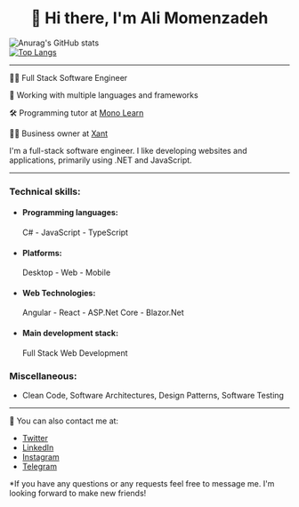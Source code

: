 <h1 align="center">👋 Hi there, I'm Ali Momenzadeh</h1>

![Anurag's GitHub stats](https://github-readme-stats.vercel.app/api?username=amzenterprise&show_icons=true&theme=radical)
<br/>
[![Top Langs](https://github-readme-stats.vercel.app/api/top-langs/?username=amzenterprise&layout=compact&theme=dracula)](https://github.com/anuraghazra/github-readme-stats)

---
<p>
  👨‍💻 Full Stack Software Engineer
</p>
<p>
   🎈 Working with multiple languages and frameworks
</p>
<p>
  🛠 Programming tutor at <a href="https://monolearn.ir">Mono Learn</a>
</p>
<p>
  👨‍💼 Business owner at <a href="https://xant.ir">Xant</a>
</p>

<p>
  I'm a full-stack software engineer. I like developing websites and applications, primarily using .NET and JavaScript.
</p>

---
<h3>
Technical skills:
</h3>
<ul>
<li><h4>Programming languages:</h4> C# - JavaScript - TypeScript</li>
<li><h4>Platforms:</h4> Desktop - Web - Mobile</li>
<li><h4>Web Technologies:</h4> Angular - React - ASP.Net Core - Blazor.Net</li>
<li><h4>Main development stack:</h4> Full Stack Web Development</li>
</ul>
<h3>
Miscellaneous:
</h3>
<ul>
<li>Clean Code, Software Architectures, Design Patterns, Software Testing</li>
</ul>

---
💬 You can also contact me at:

- [Twitter](https://twitter.com/amzenterprise)
- [LinkedIn](https://www.linkedin.com/in/amzenterprise/)
- [Instagram](https://www.instagram.com/monolearn.ir/)
- [Telegram](https://www.t.me/AMZEnterprise/)

*If you have any questions or any requests feel free to message me. I'm looking forward to make new friends!
